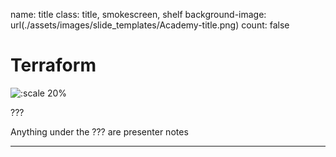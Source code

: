 name: title
class: title, smokescreen, shelf
background-image: url(./assets/images/slide_templates/Academy-title.png)
count: false

# Terraform 

<!-- Image example -->
![:scale 20%](./assets/logos/HashiCorp_Enterprise_Academy_Vertical_White_RGB.png)

???

<!-- Presenter notes go here -->
Anything under the ??? are presenter notes

---
